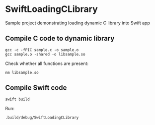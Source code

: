 # SwiftLoadingCLibrary

Sample project demonstrating loading dynamic C library into Swift app

## Compile C code to dynamic library

```
gcc -c -fPIC sample.c -o sample.o
gcc sample.o -shared -o libsample.so
```
Check whether all functions are present:
```
nm libsample.so
```

## Compile Swift code

```
swift build
```
Run:
```
.build/debug/SwiftLoadingCLibrary
```
